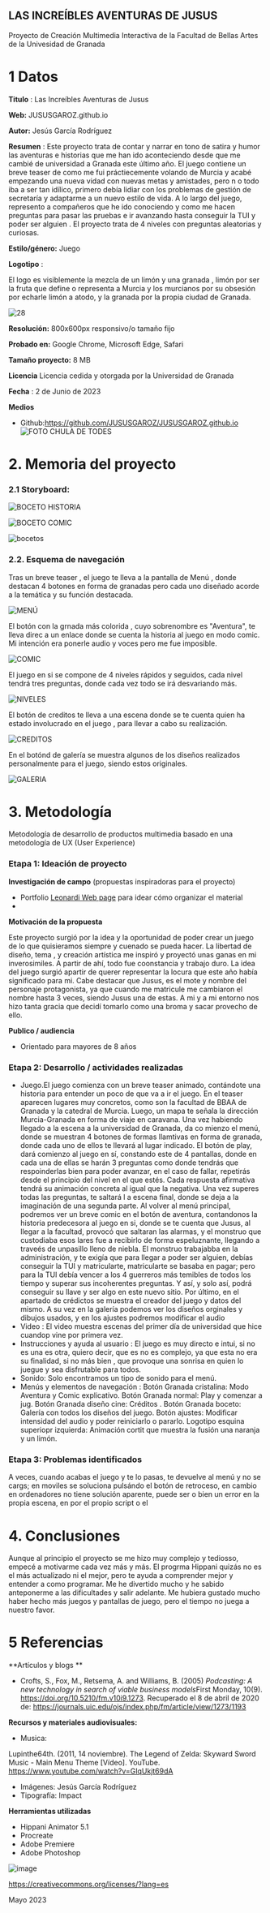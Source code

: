 ##  LAS INCREÍBLES AVENTURAS DE JUSUS 

Proyecto de Creación Multimedia Interactiva de la  Facultad de Bellas Artes de la Univesidad de Granada



# 1 Datos 



**Titulo** : Las Increíbles  Aventuras de Jusus

**Web:**   JUSUSGAROZ.github.io

**Autor:**  Jesús García Rodríguez

**Resumen** : Este proyecto  trata de contar y narrar en tono de satira y humor las aventuras e historias que me han ido aconteciendo desde que me cambié de universidad a Granada este último año. El juego contiene un breve teaser de como me fui práctiecemente volando de Murcia y acabé empezando una nueva vidad con nuevas metas y amistades, pero n o todo iba a ser tan idílico, primero debía lidiar con los problemas de gestión  de secretaría y adaptarme a un nuevo estilo de vida. 
A lo largo del juego, represento a compañeros que  he ido conociendo y como me hacen preguntas para pasar las pruebas e ir avanzando hasta conseguir la TUI y poder ser alguien .  El proyecto trata de 4 niveles con preguntas aleatorias y  curiosas.  

**Estilo/género:**  Juego 

**Logotipo** : 

El logo es visiblemente la mezcla de un limón y una granada , limón por ser la fruta que define o representa a Murcia y los murcianos por su obsesión por echarle limón a atodo, y la granada por la propia ciudad de Granada.


![28](https://github.com/JUSUSGAROZ/JUSUSGAROZ.github.io/assets/134589004/187a2d21-18f0-41dd-ae1c-f3febbf29e35)


**Resolución:** 800x600px responsivo/o tamaño fijo

**Probado en:**   Google Chrome, Microsoft Edge, Safari

**Tamaño proyecto:** 8 MB

**Licencia** Licencia cedida y otorgada por la Universidad de Granada

**Fecha** : 2 de Junio de 2023 

**Medios**

- Github:https://github.com/JUSUSGAROZ/JUSUSGAROZ.github.io 
![FOTO CHULA DE TODES](https://github.com/JUSUSGAROZ/JUSUSGAROZ.github.io/assets/134589004/9047a88f-e915-4a10-91b2-23c00e2cf237)


# 2. Memoria del proyecto 

### 2.1 Storyboard: 

![BOCETO HISTORIA](https://github.com/JUSUSGAROZ/JUSUSGAROZ.github.io/assets/134589004/60c9b961-376e-4e39-a7b1-25b7a94a2bf4)


![BOCETO COMIC](https://github.com/JUSUSGAROZ/JUSUSGAROZ.github.io/assets/134589004/85fa243b-02c6-496a-a388-feabdaaa7739)



![bocetos](https://github.com/JUSUSGAROZ/JUSUSGAROZ.github.io/assets/134589004/11cedd53-8357-49d5-b149-e83d44a74b52)





### 2.2. Esquema de navegación 
Tras un breve teaser , el juego te lleva a la pantalla de Menú , donde destacan 4 botones en forma de granadas pero cada uno diseñado acorde a la temática y su función destacada. 

![MENÚ](https://github.com/JUSUSGAROZ/JUSUSGAROZ.github.io/assets/134589004/2520e8e5-1404-4b1d-8be6-b211d1093cee)

El botón con la grnada más colorida , cuyo sobrenombre es "Aventura", te lleva direc a un enlace donde se cuenta la historia al juego en modo comic. Mi intención era ponerle audio y voces pero me fue imposible.

![COMIC](https://github.com/JUSUSGAROZ/JUSUSGAROZ.github.io/assets/134589004/18e1971b-e9ae-41ba-bfc8-261feaec466e)

El juego en si se compone de 4 niveles rápidos y seguidos, cada nivel tendrá tres preguntas, donde cada vez todo se
irá desvariando más. 

![NIVELES](https://github.com/JUSUSGAROZ/JUSUSGAROZ.github.io/assets/134589004/1ec6d47f-714b-48b0-b5a0-c780fd0c8060)

El botón de creditos  te lleva a una escena donde se te cuenta quien ha estado involucrado en el juego , para llevar a cabo su realización. 

![CREDITOS](https://github.com/JUSUSGAROZ/JUSUSGAROZ.github.io/assets/134589004/3f220b58-e13a-40a9-bfda-f5a6cb80bbde)

En el botónd de galería  se  muestra algunos de los diseños realizados personalmente para el juego, siendo estos originales. 

![GALERIA](https://github.com/JUSUSGAROZ/JUSUSGAROZ.github.io/assets/134589004/e5773320-b0f5-4857-bc1b-a27073ac65cc)


# 3. Metodología

Metodología de desarrollo de productos multimedia basado en una metodología de UX (User Experience)



### Etapa 1: Ideación de proyecto

**Investigación de campo** (propuestas inspiradoras para el proyecto)

- Portfolio [Leonardi Web page](http://www.rleonardi.com/interactive-resume/) para idear cómo organizar el material
- 



**Motivación de la propuesta** 

Este proyecto surgió por la idea y la oportunidad de poder crear un juego de lo que quisieramos siempre y cuenado se pueda hacer. La libertad de diseño, tema , y creación artística me inspiró y proyectó unas ganas en mi  inverosimiles.  A partir de ahí, todo fue coonstancia y trabajo duro.  La idea del juego surgió apartir de querer  representar la locura que este año había significado para mi. 
Cabe destacar que Jusus, es el mote y nombre del personaje protagonista, ya que cuando me matricule me cambiaron el nombre hasta 3 veces, siendo Jusus una de estas. A mi y a mi entorno nos hizo tanta gracia que decidí tomarlo como una broma y sacar provecho de ello.



**Publico / audiencia**

- Orientado para  mayores de 8 años




### Etapa 2: Desarrollo / actividades realizadas


- Juego.El juego comienza con un breve teaser animado, contándote una historia para entender un poco de que va a ir el juego. En el teaser aparecen lugares muy concretos, como son la facultad de BBAA de Granada y la catedral de Murcia. Luego, un mapa te señala la dirección Murcia-Granada en forma de viaje en caravana.  Una vez habiendo llegado a la escena a  la universidad de Granada, da co mienzo el menú, donde se muestran 4 botones de formas llamtivas en forma de granada, donde cada uno de ellos te llevará al lugar indicado.
El botón de play, dará comienzo al juego en sí, constando este de 4 pantallas, donde en cada una de ellas se harán 3 preguntas como donde tendrás que respoinderlas bien para poder avanzar, en el caso de fallar, repetirás desde el principio del nivel en el que estés. 
Cada respuesta afirmativa tendrá su animación concreta al igual que la negativa. Una vez superes todas las preguntas, te saltará l a escena final, donde se deja a la imaginación de una segunda parte. 
Al volver al  menú principal, podremos ver un breve comic en el botón de aventura,  contandonos la historia predecesora al juego en si, donde se te cuenta que Jusus, al llegar a la facultad, provocó que saltaran las alarmas, y el monstruo que custodiaba esos lares fue a recibirlo de forma espeluznante, llegando a traveés de unpasillo lleno de niebla. El monstruo trabajabba en la administración, y te exigía que para llegar a poder ser alguien, debías conseguir la TUI y matricularte, matricularte se basaba en pagar; pero para la TUI debía vencer a los 4 guerreros más temibles de todos los tiempo y superar sus incoherentes preguntas. 
Y así, y solo así, podrá conseguir su llave y ser algo en este nuevo sitio. 
Por último, en el apartado de crédictos  se muestra el creador del juego y datos del mismo. A su vez en la galería podemos ver los diseños orginales y dibujos usados, y en los ajustes podremos modificar el audio
- Video : El video muestra escenas del primer día de universidad que hice cuandop vine por primera vez.
- Instrucciones y ayuda al usuario : El juego es muy directo e intui, si no es una es otra, quiero decir, que es no es complejo, ya que esta no era su finalidad, si no más bien , que provoque una sonrisa en quien lo juegue y sea disfrutable para todos. 
- Sonido:  Solo encontramos  un tipo de sonido para  el menú.
- Menús y elementos de navegación :
Botón Granada cristalina: Modo Aventura y Comic explicativo.
Botón Granada normal: Play y comenzar a jug.
Botón Granada diseño cine: Créditos .
Botón Granada boceto: Galería con todos los diseños del juego.
Botón ajustes: Modificar intensidad del audio y poder reiniciarlo o pararlo.
Logotipo esquina superiopr izquierda: Animación cortit que muestra la fusión una naranja y un limón. 

### Etapa 3: Problemas identificados

A veces, cuando acabas el juego y te lo pasas, te devuelve al menú y no se cargs; en moviles se soluciona  pulsándo el botón de retroceso, en cambio en ordenadores no tiene solución aparente, puede ser o bien un error en la propia escena, en por el propio script o el 



# 4. Conclusiones 

Aunque al principio el proyecto se me hizo muy complejo y tediosso, empecé a motivarme cada vez más y más. El progrma Hippani quizás no es el más actualizado ni el mejor, pero te ayuda a comprender mejor y entender a como programar.
Me he divertido mucho y he sabido anteponerme a las dificultades y salir adelante. Me hubiera gustado mucho haber hecho más juegos y pantallas  de juego, pero el tiempo no juega a nuestro favor. 







# 5 Referencias 

**Artículos y blogs ** 

- Crofts, S., Fox, M., Retsema, A. and Williams, B. (2005) *Podcasting: A new technology in search of viable business models*First Monday, 10(9). https://doi.org/10.5210/fm.v10i9.1273. Recuperado el 8 de abril de 2020 de: https://journals.uic.edu/ojs/index.php/fm/article/view/1273/1193

**Recursos y materiales audiovisuales:**

* Musica:

Lupinthe64th. (2011, 14 noviembre). The Legend of Zelda: Skyward Sword Music - Main Menu Theme [Vídeo]. YouTube. https://www.youtube.com/watch?v=GIqUkjt69dA   

* Imágenes: Jesús García Rodríguez 
* Tipografía: Impact

**Herramientas utilizadas**

- Hippani Animator 5.1
- Procreate              
- Adobe Premiere 
- Adobe Photoshop



![image](https://github.com/JUSUSGAROZ/JUSUSGAROZ.github.io/assets/134589004/739516cd-2871-4a4b-a8a5-86233a6bf588)


https://creativecommons.org/licenses/?lang=es

Mayo 2023
